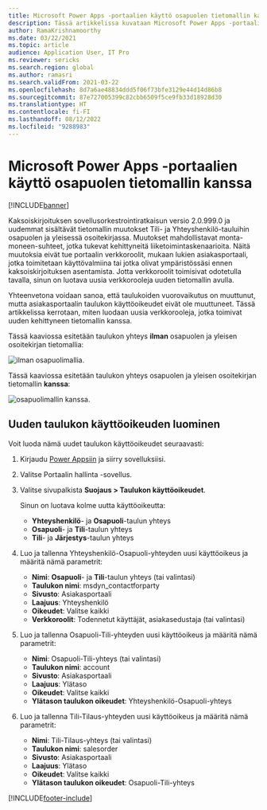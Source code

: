 ```yaml
---
title: Microsoft Power Apps -portaalien käyttö osapuolen tietomallin kanssa
description: Tässä artikkelissa kuvataan Microsoft Power Apps -portaalien verkkorooleihin kaksoiskirjoituksen osapuolen tietomallin vuoksi tehdyt muutokset.
author: RamaKrishnamoorthy
ms.date: 03/22/2021
ms.topic: article
audience: Application User, IT Pro
ms.reviewer: sericks
ms.search.region: global
ms.author: ramasri
ms.search.validFrom: 2021-03-22
ms.openlocfilehash: 8d7a6ae48834ddd5f06f73bfe3129e44d14d86b8
ms.sourcegitcommit: 87e727005399c82cbb6509f5ce9fb33d18928d30
ms.translationtype: HT
ms.contentlocale: fi-FI
ms.lasthandoff: 08/12/2022
ms.locfileid: "9288983"
---
```

# <a name="using-microsoft-power-apps-portals-with-the-party-data-model"></a>Microsoft Power Apps -portaalien käyttö osapuolen tietomallin kanssa

[!INCLUDE[banner](../../includes/banner.md)]



Kaksoiskirjoituksen sovellusorkestrointiratkaisun versio 2.0.999.0 ja uudemmat sisältävät tietomallin muutokset Tili- ja Yhteyshenkilö-tauluihin osapuolen ja yleisessä osoitekirjassa. Muutokset mahdollistavat monta-moneen-suhteet, jotka tukevat kehittyneitä liiketoimintaskenaarioita. Näitä muutoksia eivät tue portaalin verkkoroolit, mukaan lukien asiakasportaali, jotka toimitetaan käyttövalmiina tai jotka olivat ympäristössäsi ennen kaksoiskirjoituksen asentamista. Jotta verkkoroolit toimisivat odotetulla tavalla, sinun on luotava uusia verkkorooleja uuden tietomallin avulla. 

Yhteenvetona voidaan sanoa, että taulukoiden vuorovaikutus on muuttunut, mutta asiakasportaalin taulukon käyttöoikeudet eivät ole muuttuneet. Tässä artikkelissa kerrotaan, miten luodaan uusia verkkorooleja, jotka toimivat uuden kehittyneen tietomallin kanssa.

Tässä kaaviossa esitetään taulukon yhteys **ilman** osapuolen ja yleisen osoitekirjan tietomallia:

   ![ilman osapuolimallia.](media/without-party-model.PNG)

Tässä kaaviossa esitetään taulukon yhteys osapuolen ja yleisen osoitekirjan tietomallin **kanssa**:

   ![osapuolimallin kanssa.](media/with-party-model.png)

## <a name="create-a-new-table-permission"></a>Uuden taulukon käyttöoikeuden luominen

Voit luoda nämä uudet taulukon käyttöoikeudet seuraavasti:

1. Kirjaudu [Power Appsiin](https://make.powerapps.com) ja siirry sovelluksiisi.
2. Valitse Portaalin hallinta -sovellus.
3. Valitse sivupalkista **Suojaus > Taulukon käyttöoikeudet**.

    Sinun on luotava kolme uutta käyttöoikeutta:

    + **Yhteyshenkilö**- ja **Osapuoli**-taulun yhteys
    + **Osapuoli**- ja **Tili**-taulun yhteys
    + **Tili**- ja **Järjestys**-taulun yhteys

4. Luo ja tallenna Yhteyshenkilö-Osapuoli-yhteyden uusi käyttöoikeus ja määritä nämä parametrit:

    + **Nimi**: **Osapuoli**- ja **Tili**-taulun yhteys (tai valintasi)
    + **Taulukon nimi**: msdyn_contactforparty
    + **Sivusto**: Asiakasportaali
    + **Laajuus**: Yhteyshenkilö
    + **Oikeudet**: Valitse kaikki
    + **Verkkoroolit**: Todennetut käyttäjät, asiakasedustaja (tai valintasi)

5. Luo ja tallenna Osapuoli-Tili-yhteyden uusi käyttöoikeus ja määritä nämä parametrit:

    + **Nimi**: Osapuoli-Tili-yhteys (tai valintasi)
    + **Taulukon nimi**: account
    + **Sivusto**: Asiakasportaali
    + **Laajuus**: Ylätaso
    + **Oikeudet**: Valitse kaikki
    + **Ylätason taulukon oikeudet**: Yhteyshenkilö-Osapuoli-yhteys

6. Luo ja tallenna Tili-Tilaus-yhteyden uusi käyttöoikeus ja määritä nämä parametrit:

    + **Nimi**: Tili-Tilaus-yhteys (tai valintasi)
    + **Taulukon nimi**: salesorder
    + **Sivusto**: Asiakasportaali
    + **Laajuus**: Ylätaso
    + **Oikeudet**: Valitse kaikki
    + **Ylätason taulukon oikeudet**: Osapuoli-Tili-yhteys

[!INCLUDE[footer-include](../../../../includes/footer-banner.md)]

